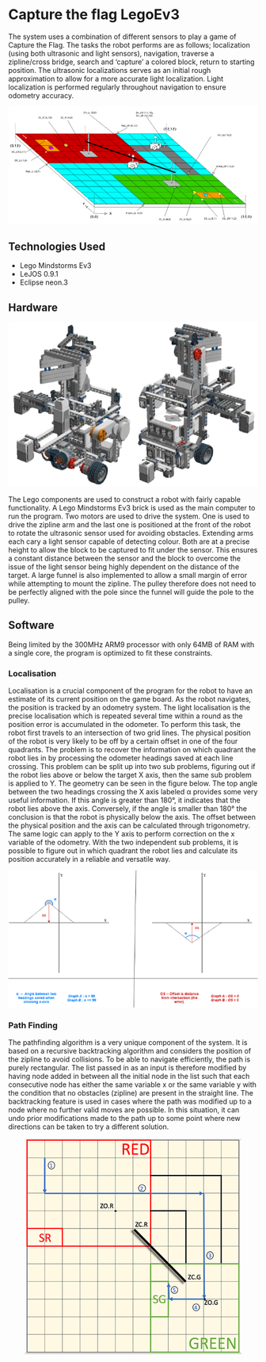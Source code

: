 # Capture the flag LegoEv3

The system uses a combination of different sensors to play a game of Capture the Flag. The tasks the robot performs are as follows; localization (using both ultrasonic and light sensors), navigation, traverse a zipline/cross bridge, search and ‘capture’ a colored block, return to starting position. The ultrasonic localizations serves as an initial rough approximation to allow for a more accurate light localization. Light localization is performed regularly throughout navigation to ensure odometry accuracy.

<p align="center">
    <img src="img/CaptureTheFlag.PNG" alt="Board"/>
</p>

## Technologies Used
* Lego Mindstorms Ev3
* LeJOS 0.9.1
* Eclipse neon.3


## Hardware

<p align="center">
    <img src="img/Hardware.PNG" alt="Hardware"/>
</p>


The Lego components are used to construct a robot with fairly capable functionality. A Lego Mindstorms Ev3 brick is used as the main computer to run the program. Two motors are used to drive the system. One is used to drive the zipline arm and the last one is positioned at the front of the robot to rotate the ultrasonic sensor used for avoiding obstacles. Extending arms each cary a light sensor capable of detecting colour. Both are at a precise height to allow the block to be captured to fit under the sensor. This ensures a constant distance between the sensor and the block to overcome the issue of the light sensor being highly dependent on the distance of the target. A large funnel is also implemented to allow a small margin of error while attempting to mount the zipline. The pulley therefore does not need to be perfectly aligned with the pole since the funnel will guide the pole to the pulley.

## Software

Being limited by the  300MHz ARM9 processor with only 64MB of RAM with a single core, the program is optimized to fit these constraints.

### Localisation

Localisation is a crucial component of the program for the robot to have an estimate of its current position on the game board. As the robot navigates, the position is tracked by an odometry system. The light localisation is the precise localisation which is repeated several time within a round as the position error is accumulated in the odometer. To perform this task, the robot first travels to an intersection of two grid lines. The physical position of the robot is very likely to be off by a certain offset in one of the four quadrants. The problem is to recover the information on which quadrant the robot lies in by processing the odometer headings saved at each line crossing. This problem can be split up into two sub problems, figuring out if the robot lies above or below the target X axis, then the same sub problem is applied to Y. The geometry can be seen in the figure below. The top angle between the two headings crossing the X axis labeled α provides some very useful information. If this angle is greater than 180°, it indicates that the robot lies above the axis. Conversely, if the angle is smaller than 180° the conclusion is that the robot is physically below the axis. The offset between the physical position and the axis can be calculated through trigonometry. The same logic can apply to the Y axis to perform correction on the x variable of the odometry. With the two independent sub problems, it is possible to figure out in which quadrant the robot lies and calculate its position accurately in a reliable and versatile way.

<p align="center">
    <img src="img/Localisation.PNG" alt="Localisation"/>
</p>

### Path Finding

The pathfinding algorithm is a very unique component of the system. It is based on a recursive backtracking algorithm and considers the position of the zipline to avoid collisions. To be able to navigate efficiently, the path is purely rectangular. The list passed in as an input is therefore modified by having node added in between all the initial node in the list such that each consecutive node has either the same variable x or the same variable y with the condition that no obstacles (zipline) are present in the straight line. The backtracking feature is used in cases where the path was modified up to a node where no further valid moves are possible. In this situation, it can undo prior modifications made to the path up to some point where new directions can be taken to try a different solution.

<p align="center">
    <img src="img/PathFinding.PNG" alt="PathFinding"/>
</p>
